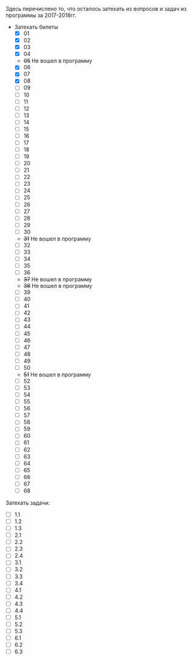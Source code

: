 Здесь перечислено то, что осталось затехать из вопросов и задач из программы за 2017-2018гг.
* Затехать билеты
  - [x] 01
  - [x] 02
  - [x] 03
  - [x] 04
  - ~~05~~ Не вошел в программу
  - [x] 06
  - [x] 07
  - [x] 08
  - [ ] 09
  - [ ] 10
  - [ ] 11
  - [ ] 12
  - [ ] 13
  - [ ] 14
  - [ ] 15
  - [ ] 16
  - [ ] 17
  - [ ] 18
  - [ ] 19
  - [ ] 20
  - [ ] 21
  - [ ] 22
  - [ ] 23
  - [ ] 24
  - [ ] 25
  - [ ] 26
  - [ ] 27
  - [ ] 28
  - [ ] 29
  - [ ] 30
  - ~~31~~ Не вошел в программу
  - [ ] 32
  - [ ] 33
  - [ ] 34
  - [ ] 35
  - [ ] 36
  - ~~37~~ Не вошел в программу
  - ~~38~~ Не вошел в программу
  - [ ] 39
  - [ ] 40
  - [ ] 41
  - [ ] 42
  - [ ] 43
  - [ ] 44
  - [ ] 45
  - [ ] 46
  - [ ] 47
  - [ ] 48
  - [ ] 49
  - [ ] 50
  - ~~51~~ Не вошел в программу
  - [ ] 52
  - [ ] 53
  - [ ] 54
  - [ ] 55
  - [ ] 56
  - [ ] 57
  - [ ] 58
  - [ ] 59
  - [ ] 60
  - [ ] 61
  - [ ] 62
  - [ ] 63
  - [ ] 64
  - [ ] 65
  - [ ] 66
  - [ ] 67
  - [ ] 68

Затехать задачи:
- [ ] 1.1
- [ ] 1.2
- [ ] 1.3
- [ ] 2.1
- [ ] 2.2
- [ ] 2.3
- [ ] 2.4
- [ ] 3.1
- [ ] 3.2
- [ ] 3.3
- [ ] 3.4
- [ ] 4.1
- [ ] 4.2
- [ ] 4.3
- [ ] 4.4
- [ ] 5.1
- [ ] 5.2
- [ ] 5.3
- [ ] 6.1
- [ ] 6.2
- [ ] 6.3
